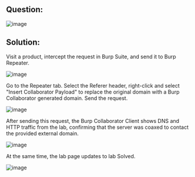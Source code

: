 ## Question:

![image](https://github.com/Nifalnasar/Portswigger-Labs/assets/141356053/d84c8960-c0db-4d7b-a5b2-73052c325027)

## Solution:

Visit a product, intercept the request in Burp Suite, and send it to Burp Repeater.

![image](https://github.com/Nifalnasar/Portswigger-Labs/assets/141356053/71933fca-ac06-47d4-9c5c-07d385d3ed15)

Go to the Repeater tab. Select the Referer header, right-click and select "Insert Collaborator Payload" to replace the original domain with a Burp Collaborator generated domain. Send the request.

![image](https://github.com/Nifalnasar/Portswigger-Labs/assets/141356053/89f152af-ce86-45ed-8f5f-2e1fdf80d6e2)

After sending this request, the Burp Collaborator Client shows DNS and HTTP traffic from the lab, confirming that the server was coaxed to contact the provided external domain.

![image](https://github.com/Nifalnasar/Portswigger-Labs/assets/141356053/dca7a4eb-2bf1-4701-bad6-76846a2ebdcd)

At the same time, the lab page updates to lab Solved.

![image](https://github.com/Nifalnasar/Portswigger-Labs/assets/141356053/7e3d58de-c6fa-422a-b145-b901d19fd2fa)


